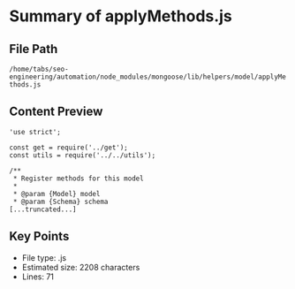 # Summary of applyMethods.js
  
## File Path
`/home/tabs/seo-engineering/automation/node_modules/mongoose/lib/helpers/model/applyMethods.js`

## Content Preview
```
'use strict';

const get = require('../get');
const utils = require('../../utils');

/**
 * Register methods for this model
 *
 * @param {Model} model
 * @param {Schema} schema
[...truncated...]
```

## Key Points
- File type: .js
- Estimated size: 2208 characters
- Lines: 71
